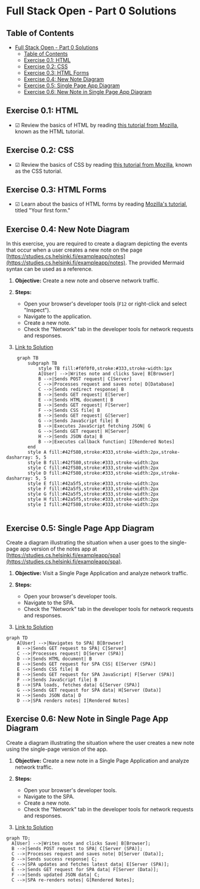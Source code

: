 # Full Stack Open - Part 0 Solutions


## Table of Contents
- [Full Stack Open - Part 0 Solutions](#full-stack-open---part-0-solutions)
  - [Table of Contents](#table-of-contents)
  - [Exercise 0.1: HTML](#exercise-01-html)
  - [Exercise 0.2: CSS](#exercise-02-css)
  - [Exercise 0.3: HTML Forms](#exercise-03-html-forms)
  - [Exercise 0.4: New Note Diagram](#exercise-04-new-note-diagram)
  - [Exercise 0.5: Single Page App Diagram](#exercise-05-single-page-app-diagram)
  - [Exercise 0.6: New Note in Single Page App Diagram](#exercise-06-new-note-in-single-page-app-diagram)

## Exercise 0.1: HTML
- &#9745; Review the basics of HTML by reading [this tutorial from Mozilla](https://developer.mozilla.org/en-US/docs/Web/HTML/Guide), known as the HTML tutorial.

## Exercise 0.2: CSS
- &#9745; Review the basics of CSS by reading [this tutorial from Mozilla](https://developer.mozilla.org/en-US/docs/Web/CSS/Guide), known as the CSS tutorial.

## Exercise 0.3: HTML Forms
- &#9745; Learn about the basics of HTML forms by reading [Mozilla's tutorial](https://developer.mozilla.org/en-US/docs/Learn/Forms/Your_first_form), titled "Your first form."


## Exercise 0.4: New Note Diagram
In this exercise, you are required to create a diagram depicting the events that occur when a user creates a new note on the page [https://studies.cs.helsinki.fi/exampleapp/notes](https://studies.cs.helsinki.fi/exampleapp/notes). The provided Mermaid syntax can be used as a reference.

1. **Objective:** Create a new note and observe network traffic.

2. **Steps:**
   - Open your browser's developer tools (`F12` or right-click and select "Inspect").
   - Navigate to the application.
   - Create a new note.
   - Check the "Network" tab in the developer tools for network requests and responses.

3. [Link to Solution](#) <!-- Replace # with the actual link to the solution -->

```mermaid
    graph TB
        subgraph TB
            style TB fill:#f0f0f0,stroke:#333,stroke-width:1px
            A[User] -->|Writes note and clicks Save| B[Browser]
            B -->|Sends POST request| C[Server]
            C -->|Processes request and saves note| D[Database]
            C -->|Sends redirect response| B
            B -->|Sends GET request| E[Server]
            E -->|Sends HTML document| B
            B -->|Sends GET request| F[Server]
            F -->|Sends CSS file| B
            B -->|Sends GET request| G[Server]
            G -->|Sends JavaScript file| B
            B -->|Executes JavaScript fetching JSON| G
            G -->|Sends GET request| H[Server]
            H -->|Sends JSON data| B
            B -->|Executes callback function| I[Rendered Notes]
        end
        style A fill:#42f580,stroke:#333,stroke-width:2px,stroke-dasharray: 5, 5
        style B fill:#42f580,stroke:#333,stroke-width:2px
        style C fill:#42f580,stroke:#333,stroke-width:2px
        style D fill:#42f580,stroke:#333,stroke-width:2px,stroke-dasharray: 5, 5
        style E fill:#42a5f5,stroke:#333,stroke-width:2px
        style F fill:#42a5f5,stroke:#333,stroke-width:2px
        style G fill:#42a5f5,stroke:#333,stroke-width:2px
        style H fill:#42a5f5,stroke:#333,stroke-width:2px
        style I fill:#42f580,stroke:#333,stroke-width:2px


```

## Exercise 0.5: Single Page App Diagram
Create a diagram illustrating the situation when a user goes to the single-page app version of the notes app at [https://studies.cs.helsinki.fi/exampleapp/spa](https://studies.cs.helsinki.fi/exampleapp/spa).

1. **Objective:** Visit a Single Page Application and analyze network traffic.

2. **Steps:**
   - Open your browser's developer tools.
   - Navigate to the SPA.
   - Check the "Network" tab in the developer tools for network requests and responses.

3. [Link to Solution](#) <!-- Replace # with the actual link to the solution -->

```mermaid
graph TD
    A[User] -->|Navigates to SPA| B[Browser]
    B -->|Sends GET request to SPA| C[Server]
    C -->|Processes request| D[Server (SPA)]
    D -->|Sends HTML document| B
    B -->|Sends GET request for SPA CSS| E[Server (SPA)]
    E -->|Sends CSS file| B
    B -->|Sends GET request for SPA JavaScript| F[Server (SPA)]
    F -->|Sends JavaScript file| B
    B -->|SPA loads, fetches data| G[Server (SPA)]
    G -->|Sends GET request for SPA data| H[Server (Data)]
    H -->|Sends JSON data| D
    D -->|SPA renders notes| I[Rendered Notes]

```

## Exercise 0.6: New Note in Single Page App Diagram
Create a diagram illustrating the situation where the user creates a new note using the single-page version of the app.

1. **Objective:** Create a new note in a Single Page Application and analyze network traffic.

2. **Steps:**
   - Open your browser's developer tools.
   - Navigate to the SPA.
   - Create a new note.
   - Check the "Network" tab in the developer tools for network requests and responses.

3. [Link to Solution](#) <!-- Replace # with the actual link to the solution -->

```mermaid
graph TD;
  A[User] -->|Writes note and clicks Save| B[Browser];
  B -->|Sends POST request to SPA| C[Server (SPA)];
  C -->|Processes request and saves note| D[Server (Data)];
  D -->|Sends success response| C;
  C -->|SPA updates and fetches latest data| E[Server (SPA)];
  E -->|Sends GET request for SPA data| F[Server (Data)];
  F -->|Sends updated JSON data| C;
  C -->|SPA re-renders notes| G[Rendered Notes];


```
